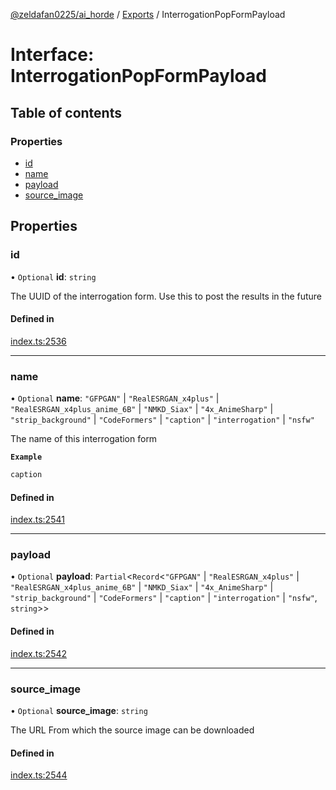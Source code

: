 [@zeldafan0225/ai_horde](../README.md) / [Exports](../modules.md) / InterrogationPopFormPayload

# Interface: InterrogationPopFormPayload

## Table of contents

### Properties

- [id](InterrogationPopFormPayload.md#id)
- [name](InterrogationPopFormPayload.md#name)
- [payload](InterrogationPopFormPayload.md#payload)
- [source\_image](InterrogationPopFormPayload.md#source_image)

## Properties

### id

• `Optional` **id**: `string`

The UUID of the interrogation form. Use this to post the results in the future

#### Defined in

[index.ts:2536](https://github.com/ZeldaFan0225/ai_horde/blob/4b01aad/index.ts#L2536)

___

### name

• `Optional` **name**: ``"GFPGAN"`` \| ``"RealESRGAN_x4plus"`` \| ``"RealESRGAN_x4plus_anime_6B"`` \| ``"NMKD_Siax"`` \| ``"4x_AnimeSharp"`` \| ``"strip_background"`` \| ``"CodeFormers"`` \| ``"caption"`` \| ``"interrogation"`` \| ``"nsfw"``

The name of this interrogation form

**`Example`**

```ts
caption
```

#### Defined in

[index.ts:2541](https://github.com/ZeldaFan0225/ai_horde/blob/4b01aad/index.ts#L2541)

___

### payload

• `Optional` **payload**: `Partial`<`Record`<``"GFPGAN"`` \| ``"RealESRGAN_x4plus"`` \| ``"RealESRGAN_x4plus_anime_6B"`` \| ``"NMKD_Siax"`` \| ``"4x_AnimeSharp"`` \| ``"strip_background"`` \| ``"CodeFormers"`` \| ``"caption"`` \| ``"interrogation"`` \| ``"nsfw"``, `string`\>\>

#### Defined in

[index.ts:2542](https://github.com/ZeldaFan0225/ai_horde/blob/4b01aad/index.ts#L2542)

___

### source\_image

• `Optional` **source\_image**: `string`

The URL From which the source image can be downloaded

#### Defined in

[index.ts:2544](https://github.com/ZeldaFan0225/ai_horde/blob/4b01aad/index.ts#L2544)

